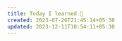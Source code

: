 ```yaml
---
title: Today I learned 📙
created: 2023-07-26T21:45:14+05:30
updated: 2023-12-11T10:54:11+05:30
---
```



